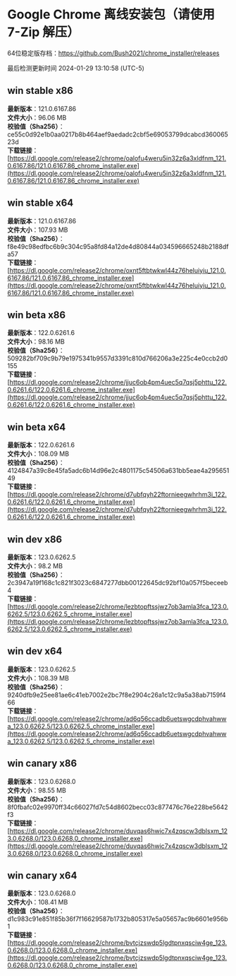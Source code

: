 # Google Chrome 离线安装包（请使用 7-Zip 解压）
64位稳定版存档：<https://github.com/Bush2021/chrome_installer/releases>

最后检测更新时间
2024-01-29 13:10:58 (UTC-5)

## win stable x86
**最新版本**：121.0.6167.86  
**文件大小**：96.06 MB  
**校验值（Sha256）**：ce55c0d92e1b0aa0217b8b464aef9aedadc2cbf5e69053799dcabcd36006523d  
**下载链接**：[https://dl.google.com/release2/chrome/oalofu4weru5in32z6a3xldfnm_121.0.6167.86/121.0.6167.86_chrome_installer.exe](https://dl.google.com/release2/chrome/oalofu4weru5in32z6a3xldfnm_121.0.6167.86/121.0.6167.86_chrome_installer.exe)  

## win stable x64
**最新版本**：121.0.6167.86  
**文件大小**：107.93 MB  
**校验值（Sha256）**：f8e49c98edfbc6b9c304c95a8fd84a12de4d80844a034596665248b2188dfa57  
**下载链接**：[https://dl.google.com/release2/chrome/oxnt5ftbtwkwl44z76heluiyiu_121.0.6167.86/121.0.6167.86_chrome_installer.exe](https://dl.google.com/release2/chrome/oxnt5ftbtwkwl44z76heluiyiu_121.0.6167.86/121.0.6167.86_chrome_installer.exe)  

## win beta x86
**最新版本**：122.0.6261.6  
**文件大小**：98.16 MB  
**校验值（Sha256）**：509282bf709c9b79e1975341b9557d3391c810d766206a3e225c4e0ccb2d0155  
**下载链接**：[https://dl.google.com/release2/chrome/jjuc6ob4pm4uec5q7qsj5phttu_122.0.6261.6/122.0.6261.6_chrome_installer.exe](https://dl.google.com/release2/chrome/jjuc6ob4pm4uec5q7qsj5phttu_122.0.6261.6/122.0.6261.6_chrome_installer.exe)  

## win beta x64
**最新版本**：122.0.6261.6  
**文件大小**：108.09 MB  
**校验值（Sha256）**：4124847a39c8e45fa5adc6b14d96e2c4801175c54506a631bb5eae4a29565149  
**下载链接**：[https://dl.google.com/release2/chrome/d7ubfqyh22ftornieegwhrhm3i_122.0.6261.6/122.0.6261.6_chrome_installer.exe](https://dl.google.com/release2/chrome/d7ubfqyh22ftornieegwhrhm3i_122.0.6261.6/122.0.6261.6_chrome_installer.exe)  

## win dev x86
**最新版本**：123.0.6262.5  
**文件大小**：98.2 MB  
**校验值（Sha256）**：2c3947a19f168c1c821f3023c6847277dbb00122645dc92bf10a057f5beceeb4  
**下载链接**：[https://dl.google.com/release2/chrome/lezbtopftssjwz7ob3amla3fca_123.0.6262.5/123.0.6262.5_chrome_installer.exe](https://dl.google.com/release2/chrome/lezbtopftssjwz7ob3amla3fca_123.0.6262.5/123.0.6262.5_chrome_installer.exe)  

## win dev x64
**最新版本**：123.0.6262.5  
**文件大小**：108.39 MB  
**校验值（Sha256）**：9240dfb9e25ee81ae6c41eb7002e2bc7f8e2904c26a1c12c9a5a38ab7159f466  
**下载链接**：[https://dl.google.com/release2/chrome/ad6q56ccadb6uetswgcdphvahwwa_123.0.6262.5/123.0.6262.5_chrome_installer.exe](https://dl.google.com/release2/chrome/ad6q56ccadb6uetswgcdphvahwwa_123.0.6262.5/123.0.6262.5_chrome_installer.exe)  

## win canary x86
**最新版本**：123.0.6268.0  
**文件大小**：98.55 MB  
**校验值（Sha256）**：8f0fbafc02e9970ff34c66027fd7c54d8602becc03c877476c76e228be5642f3  
**下载链接**：[https://dl.google.com/release2/chrome/duvqas6hwic7x4zqscw3dblsxm_123.0.6268.0/123.0.6268.0_chrome_installer.exe](https://dl.google.com/release2/chrome/duvqas6hwic7x4zqscw3dblsxm_123.0.6268.0/123.0.6268.0_chrome_installer.exe)  

## win canary x64
**最新版本**：123.0.6268.0  
**文件大小**：108.41 MB  
**校验值（Sha256）**：d1c983c91e851f85b36f7f16629587b1732b805317e5a05657ac9b6601e956b1  
**下载链接**：[https://dl.google.com/release2/chrome/bvtcjzswdp5lgdtpnxqsciw4ge_123.0.6268.0/123.0.6268.0_chrome_installer.exe](https://dl.google.com/release2/chrome/bvtcjzswdp5lgdtpnxqsciw4ge_123.0.6268.0/123.0.6268.0_chrome_installer.exe)  

